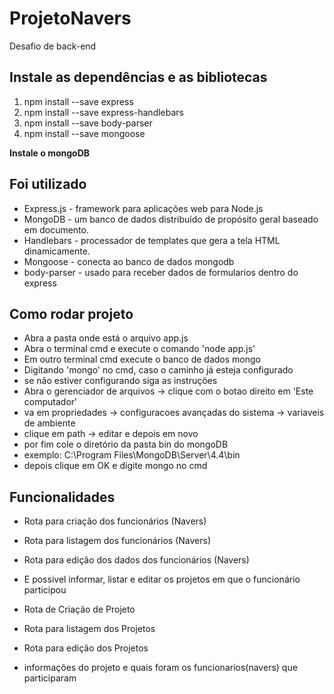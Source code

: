 # ProjetoNavers
 Desafio de back-end

## Instale as dependências e as bibliotecas

1. npm install --save express
2. npm install --save express-handlebars
3. npm install --save body-parser
4. npm install --save mongoose

**Instale o mongoDB**

## Foi utilizado
* Express.js - framework para aplicações web para Node.js 
* MongoDB - um banco de dados distribuído de propósito geral baseado em documento.
* Handlebars - processador de templates que gera a tela HTML dinamicamente.
* Mongoose - conecta ao banco de dados mongodb
* body-parser - usado para receber dados de formularios dentro do express

## Como rodar projeto
* Abra a pasta onde está o arquivo app.js
* Abra o terminal cmd e execute o comando 'node app.js' 
* Em outro terminal cmd execute o banco de dados mongo
* Digitando 'mongo' no cmd, caso o caminho já esteja configurado
* se não estiver configurando siga as instruções
* Abra o gerenciador de arquivos -> clique com o botao direito em 'Este computador'
* va em propriedades -> configuracoes avançadas do sistema -> variaveis de ambiente
* clique em path -> editar e depois em novo
* por fim cole o diretório da pasta bin do mongoDB
* exemplo: C:\Program Files\MongoDB\Server\4.4\bin
* depois clique em OK e digite mongo no cmd

## Funcionalidades

* Rota para criação dos funcionários (Navers) 
* Rota para listagem dos funcionários (Navers) 
* Rota para edição dos dados dos funcionários (Navers) 
* E possivel informar, listar e editar os projetos em que o funcionário participou 
 
* Rota de Criação de Projeto 
* Rota para listagem dos Projetos 
* Rota para edição dos Projetos 
* informações do projeto e quais foram os funcionarios(navers) que participaram 


